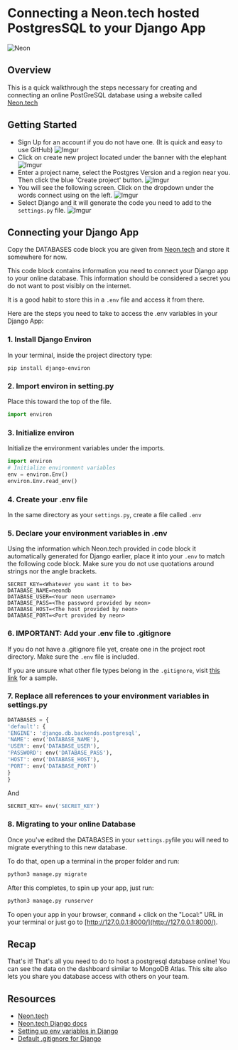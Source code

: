 # Connecting a Neon.tech hosted PostgresSQL to your Django App

![Neon](https://dfv3qgd2ykmrx.cloudfront.net/assets/media/modules/shared/assets/images/logo-686db0deced8ef91c7c583768df939a6.svg)

## Overview

This is a quick walkthrough the steps necessary for creating and connecting an online PostGreSQL database using a website called [Neon.tech](https://neon.tech/)

## Getting Started

- Sign Up for an account if you do not have one. (It is quick and easy to use GitHub)
![Imgur](https://i.imgur.com/GIdFpgcl.png)
- Click on create new project located under the banner with the elephant
![Imgur](https://i.imgur.com/f3gyP7Fl.png)
- Enter a project name, select the Postgres Version and a region near you. Then click the blue 'Create project' button.
![Imgur](https://i.imgur.com/4EWI144l.png)
- You will see the following screen. Click on the dropdown under the words connect using on the left.
![Imgur](https://i.imgur.com/obbBKnwl.png)
- Select Django and it will generate the code you need to add to the `settings.py` file.
![Imgur](https://i.imgur.com/bLhpspYl.png)

## Connecting your Django App


Copy the DATABASES code block you are given from [Neon.tech]() and store it somewhere for now. 

This code block contains information you need to connect your Django app to your online database. This information should be considered a secret you do not want to post visibly on the internet. 

It is a good habit to store this in a `.env` file and access it from there. 

Here are the steps you need to take to access the .env variables in your Django App:

### <b>1. Install Django Environ</b>

In your terminal, inside the project directory type:

```shell
pip install django-environ
```

### <b>2. Import environ in setting.py</b>

Place this toward the top of the file.

```python
import environ
```
### <b>3. Initialize environ</b>

Initialize the environment variables under the imports.

```python
import environ
# Initialize environment variables
env = environ.Env()
environ.Env.read_env()
```

### <b>4. Create your .env file</b>

In the same directory as your `settings.py`, create a file called `.env`

### <b>5. Declare your environment variables in .env</b>

Using the information which Neon.tech provided in code block it automatically generated for Django earlier, place it into your `.env` to match the following code block. Make sure you do not use quotations around strings nor the angle brackets.

```shell
SECRET_KEY=<Whatever you want it to be>
DATABASE_NAME=neondb
DATABASE_USER=<Your neon username>
DATABASE_PASS=<The password provided by neon>
DATABASE_HOST=<The host provided by neon>
DATABASE_PORT=<Port provided by neon>
```
### <b>6. IMPORTANT: Add your .env file to .gitignore</b>

If you do not have a .gitignore file yet, create one in the project root directory. Make sure the `.env` file is included.

If you are unsure what other file types belong in the `.gitignore`, visit [this link](https://www.toptal.com/developers/gitignore/api/python) for a sample.

### <b>7. Replace all references to your environment variables in settings.py</b>

```python
DATABASES = {
'default': {
'ENGINE': 'django.db.backends.postgresql',
'NAME': env('DATABASE_NAME'),
'USER': env('DATABASE_USER'),
'PASSWORD': env('DATABASE_PASS'),
'HOST': env('DATABASE_HOST'),
'PORT': env('DATABASE_PORT')
}
}
```

And 

```python
SECRET_KEY= env('SECRET_KEY')
```

### <b>8. Migrating to your online Database</b>

Once you've edited the DATABASES in your `settings.py`file you will need to migrate everything to this new database.

To do that, open up a terminal in the proper folder and run:

```sh
python3 manage.py migrate  
```

After this completes, to spin up your app, just run:

```sh
python3 manage.py runserver
```

To open your app in your browser, <kbd>command</kbd> + click on the "Local:" URL in your terminal or just go to [http://127.0.0.1:8000/](http://127.0.0.1:8000/).

## Recap

That's it! That's all you need to do to host a postgresql database online! You can see the data on the dashboard similar to MongoDB Atlas. This site also lets you share you database access with others on your team.

## Resources

- [Neon.tech](https://neon.tech/)
- [Neon.tech Django docs](https://neon.tech/docs/guides/django)
- [Setting up env variables in Django](https://alicecampkin.medium.com/how-to-set-up-environment-variables-in-django-f3c4db78c55f)
- [Default .gitignore for Django](https://www.toptal.com/developers/gitignore/api/python)
